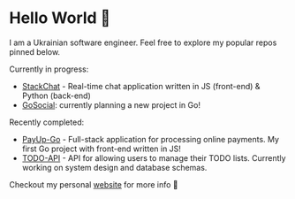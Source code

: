 # Hello World 👋

I am a Ukrainian software engineer. Feel free to explore my popular repos pinned below.

Currently in progress:

* [StackChat](https://github.com/UkrainianProgrammer/StackChat) - Real-time chat application written in JS (front-end) & Python (back-end)
* [GoSocial](https://github.com/UkrainianProgrammer/GoSocial): currently planning a new project in Go!

Recently completed:

* [PayUp-Go](https://github.com/UkrainianProgrammer/PayUp-Go) - Full-stack application for processing online payments. My first Go project with front-end written in JS!
* [TODO-API](https://github.com/UkrainianProgrammer/TODO-API) - API for allowing users to manage their TODO lists. Currently working on system design and database schemas.

Checkout my personal [website](https://ukrainianprogrammer.github.io/) for more info 🤌
